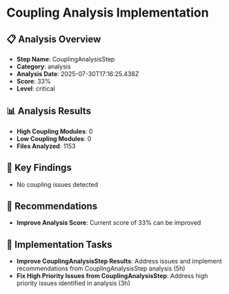 # Coupling Analysis Implementation

## 📋 Analysis Overview
- **Step Name**: CouplingAnalysisStep
- **Category**: analysis
- **Analysis Date**: 2025-07-30T17:16:25.438Z
- **Score**: 33%
- **Level**: critical

## 📊 Analysis Results
- **High Coupling Modules**: 0
- **Low Coupling Modules**: 0
- **Files Analyzed**: 1153

## 🎯 Key Findings
- No coupling issues detected

## 📝 Recommendations
- **Improve Analysis Score**: Current score of 33% can be improved

## 🔧 Implementation Tasks
- **Improve CouplingAnalysisStep Results**: Address issues and implement recommendations from CouplingAnalysisStep analysis (5h)
- **Fix High Priority Issues from CouplingAnalysisStep**: Address high priority issues identified in analysis (3h)

